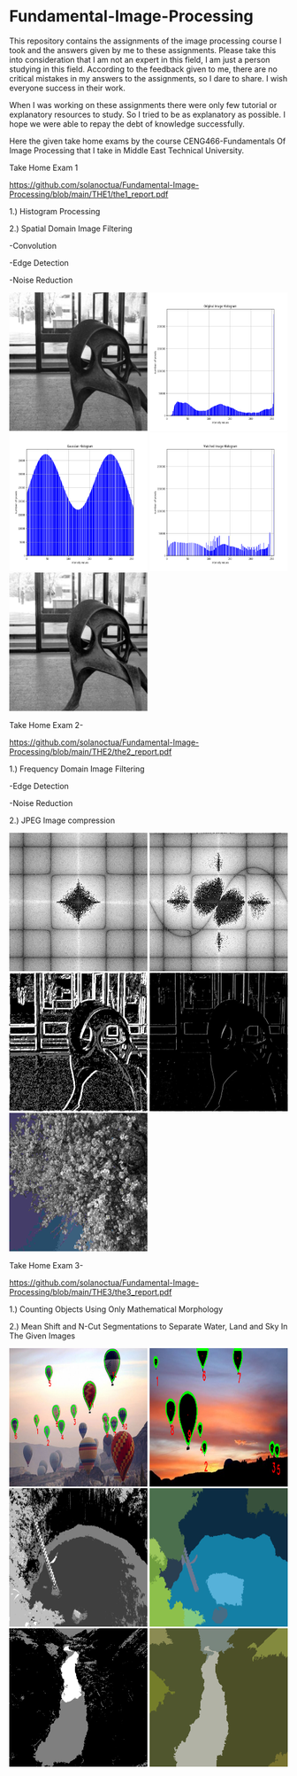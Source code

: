 # Fundamental-Image-Processing
This repository contains the assignments of the image processing course I took and the answers given by me to these assignments. Please take this into consideration that I am not an expert in this field, I am just a person studying in this field. According to the feedback given to me, there are no critical mistakes in my answers to the assignments, so I dare to share. I wish everyone success in their work.

When I was working on these assignments there were only few tutorial or explanatory resources to study. So I tried to be as explanatory as possible. I hope we were able to repay the debt of knowledge successfully.

Here the given take home exams by the course CENG466-Fundamentals Of Image Processing that I take in Middle East Technical University.

Take Home Exam 1

https://github.com/solanoctua/Fundamental-Image-Processing/blob/main/THE1/the1_report.pdf 

1.) Histogram Processing

2.) Spatial Domain Image Filtering

-Convolution

-Edge Detection

-Noise Reduction

<p float="left">
<img src="https://github.com/solanoctua/Fundamental-Image-Processing/blob/main/THE1/THE1-images/1.png" width="250" height="250">
<img src="https://github.com/solanoctua/Fundamental-Image-Processing/blob/main/THE1/THE1outputs/Part1/1/ex1/original_histogram.png" width="250" height="250">
<img src="https://github.com/solanoctua/Fundamental-Image-Processing/blob/main/THE1/THE1outputs/Part1/1/ex1/gausssian_histogram.png" width="250" height="250">
<img src="https://github.com/solanoctua/Fundamental-Image-Processing/blob/main/THE1/THE1outputs/Part1/1/ex1/matched_image_histogram.png" width="250" height="250">
<img src="https://github.com/solanoctua/Fundamental-Image-Processing/blob/main/THE1/THE1outputs/Part1/1/ex1/matched_image.png" width="250" height="250">
</p>

Take Home Exam 2-

https://github.com/solanoctua/Fundamental-Image-Processing/blob/main/THE2/the2_report.pdf 

1.) Frequency Domain Image Filtering

-Edge Detection

-Noise Reduction

2.) JPEG Image compression

<p float="left">
<img src="https://github.com/solanoctua/Fundamental-Image-Processing/blob/main/THE2/THE2outputs/Part1/1/GaussianHighpass_Frequency.png" width="250" height="250">
<img src="https://github.com/solanoctua/Fundamental-Image-Processing/blob/main/THE2/THE2outputs/Part1/1/sobelfilteredfrequency.png" width="250" height="250">
<img src="https://github.com/solanoctua/Fundamental-Image-Processing/blob/main/THE2/THE2outputs/Part1/1/before%20hysteresis.png" width="250" height="250">
<img src="https://github.com/solanoctua/Fundamental-Image-Processing/blob/main/THE2/THE2outputs/Part1/1/edges.png" width="250" height="250">
<img src="https://github.com/solanoctua/Fundamental-Image-Processing/blob/main/THE2/compression_outputs/reconstructed%200.10.png" width="250" height="250">
</p>



Take Home Exam 3-

https://github.com/solanoctua/Fundamental-Image-Processing/blob/main/THE3/the3_report.pdf 

1.) Counting Objects Using Only Mathematical Morphology

2.) Mean Shift and N-Cut Segmentations to Separate Water, Land and Sky In The
Given Images
<p float="left">

<img src="https://github.com/solanoctua/Fundamental-Image-Processing/blob/main/THE3/part1_outputs/A3_Threshold160_closed_result.png" width="250" height="250">
<img src="https://github.com/solanoctua/Fundamental-Image-Processing/blob/main/THE3/part1_outputs/A4_Threshold50_opened_result.png" width="250" height="250">
<img src="https://github.com/solanoctua/Fundamental-Image-Processing/blob/main/THE3/part2_outputs/the3_B2output_meanshift.png" width="250" height="250">
<img src="https://github.com/solanoctua/Fundamental-Image-Processing/blob/main/THE3/part2_outputs/the3_B2output_ncut.png" width="250" height="250">
<img src="https://github.com/solanoctua/Fundamental-Image-Processing/blob/main/THE3/part2_outputs/the3_B3output_meanshift.png" width="250" height="250">
<img src="https://github.com/solanoctua/Fundamental-Image-Processing/blob/main/THE3/part2_outputs/the3_B3output_ncut.png" width="250" height="250">
</p>




